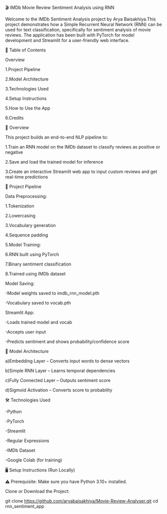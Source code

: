 🎬 IMDb Movie Review Sentiment Analysis using RNN

Welcome to the IMDb Sentiment Analysis project by Arya Baisakhiya.This project demonstrates how a Simple Recurrent Neural Network (RNN) can be used for text classification, specifically for sentiment analysis of movie reviews. The application has been built with PyTorch for model development and Streamlit for a user-friendly web interface.

📌 Table of Contents

Overview

1.Project Pipeline

2.Model Architecture

3.Technologies Used

4.Setup Instructions

5.How to Use the App

6.Credits

🎯 Overview

This project builds an end-to-end NLP pipeline to:

1.Train an RNN model on the IMDb dataset to classify reviews as positive or negative

2.Save and load the trained model for inference

3.Create an interactive Streamlit web app to input custom reviews and get real-time predictions

🔄 Project Pipeline

Data Preprocessing:

1.Tokenization

2.Lowercasing

3.Vocabulary generation

4.Sequence padding

5.Model Training:

6.RNN built using PyTorch

7.Binary sentiment classification

8.Trained using IMDb dataset

Model Saving:

-Model weights saved to imdb_rnn_model.pth

-Vocabulary saved to vocab.pth

Streamlit App:

-Loads trained model and vocab

-Accepts user input

-Predicts sentiment and shows probability/confidence score

🧠 Model Architecture

a)Embedding Layer – Converts input words to dense vectors

b)Simple RNN Layer – Learns temporal dependencies

c)Fully Connected Layer – Outputs sentiment score

d)Sigmoid Activation – Converts score to probability

🛠️ Technologies Used

-Python

-PyTorch

-Streamlit

-Regular Expressions

-IMDb Dataset

-Google Colab (for training)

🖥️ Setup Instructions (Run Locally)

⚠️ Prerequisite: Make sure you have Python 3.10+ installed.

Clone or Download the Project:

git clone https://github.com/aryabaisakhiya/Movie-Review-Analyser.git
cd rnn_sentiment_app
   
